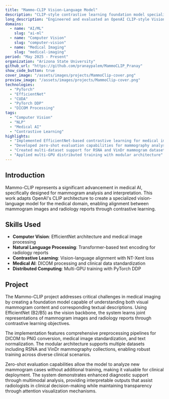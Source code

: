 ```yaml
---
title: "Mammo-CLIP Vision-Language Model"
description: "CLIP-style contrastive learning foundation model specialized for mammography analysis and radiology report alignment"
long_description: "Engineered and evaluated an OpenAI CLIP-style Vision-Language Model (Mammo-CLIP) to align mammogram images with radiology reports, utilizing EfficientNet backbone and contrastive learning to enhance clinical decision-making with zero-shot capabilities."
domains:
  - name: "AI/ML"
    slug: "ai-ml"
  - name: "Computer Vision"
    slug: "computer-vision"
  - name: "Medical Imaging"
    slug: "medical-imaging"
period: "May 2025 - Present"
organization: "Arizona State University"
github_url: "https://github.com/pranaypalem/MammoCLIP_Pranay"
show_code_button: true
cover_image: "/assets/images/projects/MammoClip-cover.png"
preview_image: "/assets/images/projects/MammoClip-cover.png"
technologies:
  - "PyTorch"
  - "EfficientNet"
  - "CUDA"
  - "PyTorch DDP"
  - "DICOM Processing"
tags:
  - "Computer Vision"
  - "NLP"
  - "Medical AI"
  - "Contrastive Learning"
highlights:
  - "Implemented EfficientNet-based contrastive learning for medical imaging"
  - "Developed zero-shot evaluation capabilities for mammography analysis"
  - "Created multi-dataset support for RSNA and VinDr mammogram datasets"
  - "Applied multi-GPU distributed training with modular architecture"
---
```


## Introduction

Mammo-CLIP represents a significant advancement in medical AI, specifically designed for mammogram analysis and interpretation. This work adapts OpenAI's CLIP architecture to create a specialized vision-language model for the medical domain, enabling alignment between mammogram images and radiology reports through contrastive learning.

## Skills Used

- **Computer Vision**: EfficientNet architecture and medical image processing
- **Natural Language Processing**: Transformer-based text encoding for radiology reports
- **Contrastive Learning**: Vision-language alignment with NT-Xent loss
- **Medical AI**: DICOM processing and clinical data standardization
- **Distributed Computing**: Multi-GPU training with PyTorch DDP

## Project

The Mammo-CLIP project addresses critical challenges in medical imaging by creating a foundation model capable of understanding both visual mammogram content and corresponding textual descriptions. Using EfficientNet (B2/B5) as the vision backbone, the system learns joint representations of mammogram images and radiology reports through contrastive learning objectives.

The implementation features comprehensive preprocessing pipelines for DICOM to PNG conversion, medical image standardization, and text normalization. The modular architecture supports multiple datasets including RSNA and VinDr mammography collections, enabling robust training across diverse clinical scenarios.

Zero-shot evaluation capabilities allow the model to analyze new mammogram cases without additional training, making it valuable for clinical deployment. The system demonstrates enhanced diagnostic support through multimodal analysis, providing interpretable outputs that assist radiologists in clinical decision-making while maintaining transparency through attention visualization mechanisms.